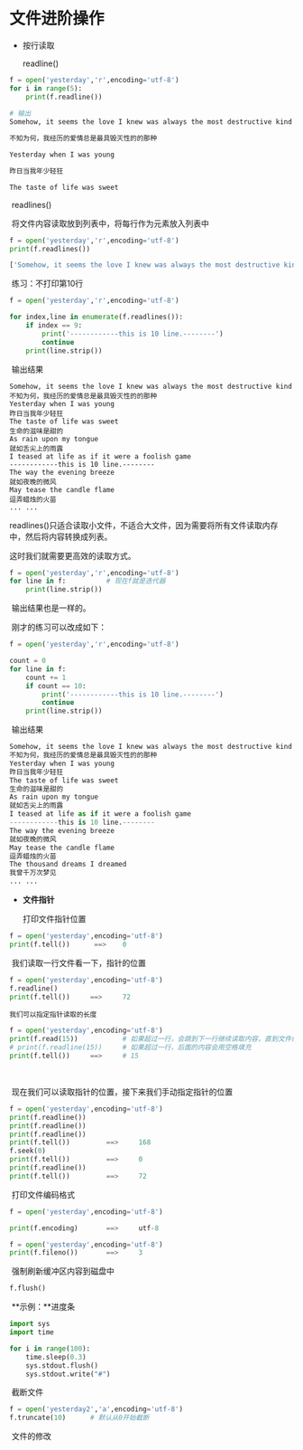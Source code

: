 # 文件进阶操作

* 按行读取

  readline()

```python
f = open('yesterday','r',encoding='utf-8')
for i in range(5):
    print(f.readline())
    
# 输出
Somehow, it seems the love I knew was always the most destructive kind

不知为何，我经历的爱情总是最具毁灭性的的那种

Yesterday when I was young

昨日当我年少轻狂

The taste of life was sweet
```

​	readlines()

​	将文件内容读取放到列表中，将每行作为元素放入列表中

```python
f = open('yesterday','r',encoding='utf-8')
print(f.readlines())

['Somehow, it seems the love I knew was always the most destructive kind\n', '不知为何，我经历的爱情总是最具毁灭性的的那种\n', 'Yesterday when I was young\n',...,]
```

​	练习：不打印第10行

```python
f = open('yesterday','r',encoding='utf-8')

for index,line in enumerate(f.readlines()):
    if index == 9:
        print('------------this is 10 line.--------')
        continue
    print(line.strip())
```

​	输出结果

```shell
Somehow, it seems the love I knew was always the most destructive kind
不知为何，我经历的爱情总是最具毁灭性的的那种
Yesterday when I was young
昨日当我年少轻狂
The taste of life was sweet
生命的滋味是甜的
As rain upon my tongue
就如舌尖上的雨露
I teased at life as if it were a foolish game
------------this is 10 line.--------
The way the evening breeze
就如夜晚的微风
May tease the candle flame
逗弄蜡烛的火苗
...	...

```



​	readlines()只适合读取小文件，不适合大文件，因为需要将所有文件读取内存中，然后将内容转换成列表。

这时我们就需要更高效的读取方式。

```python
f = open('yesterday','r',encoding='utf-8')
for line in f:			# 现在f就是迭代器
    print(line.strip())
```

​	输出结果也是一样的。

​	刚才的练习可以改成如下：

```python
f = open('yesterday','r',encoding='utf-8')

count = 0
for line in f:
    count += 1
    if count == 10:
        print('------------this is 10 line.--------')
        continue
    print(line.strip())
```

​	输出结果

```python
Somehow, it seems the love I knew was always the most destructive kind
不知为何，我经历的爱情总是最具毁灭性的的那种
Yesterday when I was young
昨日当我年少轻狂
The taste of life was sweet
生命的滋味是甜的
As rain upon my tongue
就如舌尖上的雨露
I teased at life as if it were a foolish game
------------this is 10 line.--------
The way the evening breeze
就如夜晚的微风
May tease the candle flame
逗弄蜡烛的火苗
The thousand dreams I dreamed
我曾千万次梦见
...	...

```



* **文件指针**

  打印文件指针位置

```python
f = open('yesterday',encoding='utf-8')
print(f.tell())		 ==> 	0
```

​	我们读取一行文件看一下，指针的位置

```python
f = open('yesterday',encoding='utf-8')
f.readline()
print(f.tell())		==>		72
```

 	我们可以指定指针读取的长度

```python
f = open('yesterday',encoding='utf-8')
print(f.read(15))			# 如果超过一行，会跳到下一行继续读取内容，直到文件结束，或指针的位置停止
# print(f.readline(15))		# 如果超过一行，后面的内容会用空格填充
print(f.tell())		==>		# 15
```

​	

​	现在我们可以读取指针的位置，接下来我们手动指定指针的位置

```python
f = open('yesterday',encoding='utf-8')
print(f.readline())
print(f.readline())
print(f.readline())
print(f.tell())			==>		168
f.seek(0)
print(f.tell())			==>		0
print(f.readline())
print(f.tell())			==>		72
```

​	打印文件编码格式

```python
f = open('yesterday',encoding='utf-8')

print(f.encoding)		==>		utf-8
```



```python
f = open('yesterday',encoding='utf-8')
print(f.fileno())		==>		3
```

​	强制刷新缓冲区内容到磁盘中

```python
f.flush()
```



​	**示例：**进度条

```python
import sys
import time

for i in range(100):
    time.sleep(0.3)
    sys.stdout.flush()
    sys.stdout.write("#")
```

​	截断文件

```python
f = open('yesterday2','a',encoding='utf-8')
f.truncate(10)		# 默认从0开始截断
```



​	文件的修改





​	